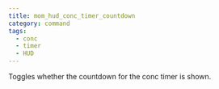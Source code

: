```yaml
---
title: mom_hud_conc_timer_countdown
category: command
tags:
  - conc
  - timer
  - HUD
---
```


Toggles whether the countdown for the conc timer is shown.
